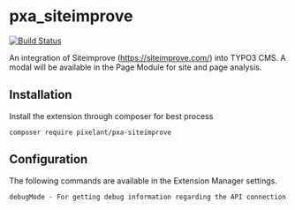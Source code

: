 # pxa_siteimprove
[![Build Status](https://travis-ci.com/pixelant/api-prm.svg?token=eXM2Uxb3RdqpxHF6AWxF&branch=master)](https://travis-ci.com/pixelant/api-prm)

An integration of Siteimprove (https://siteimprove.com/) into TYPO3 CMS. A modal
will be available in the Page Module for site and page analysis.

## Installation

Install the extension through composer for best process

    composer require pixelant/pxa-siteimprove

## Configuration

The following commands are available in the Extension Manager settings.

    debugMode - For getting debug information regarding the API connection